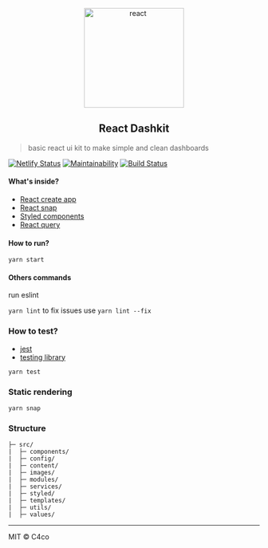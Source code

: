 <p align="center">
  <img alt="react" src="https://i.imgur.com/VG6A5rz.png" width="200" />
</p>

<h2 align="center">
  React Dashkit
</h2>

> basic react ui kit to make simple and clean dashboards

[![Netlify Status](https://api.netlify.com/api/v1/badges/488c5c39-b4bd-4dbc-b0c2-421d562e2a85/deploy-status)](https://app.netlify.com/sites/dashkit/deploys)
[![Maintainability](https://api.codeclimate.com/v1/badges/21585cdb9e36be2710a9/maintainability)](https://codeclimate.com/github/C4co/react-dashkit/maintainability)
[![Build Status](https://travis-ci.com/C4co/react-dashkit.svg?branch=master)](https://travis-ci.com/C4co/react-dashkit)

#### What's inside?

- [React create app](https://create-react-app.dev/docs/getting-started/)
- [React snap](https://github.com/stereobooster/react-snap)
- [Styled components](https://styled-components.com/)
- [React query](https://github.com/tannerlinsley/react-query)

#### How to run?

```yarn start ```

#### Others commands

run eslint

```yarn lint``` to fix issues use ```yarn lint --fix```

### How to test?

- [jest](https://jestjs.io/)
- [testing library](https://testing-library.com/docs/react-testing-library/intro/)

```yarn test```

### Static rendering

```yarn snap```

### Structure

```
├─ src/
|  ├─ components/
|  ├─ config/
|  ├─ content/
|  ├─ images/
|  ├─ modules/
|  ├─ services/
|  ├─ styled/
|  ├─ templates/
|  ├─ utils/
|  ├─ values/
```
---

MIT © C4co

